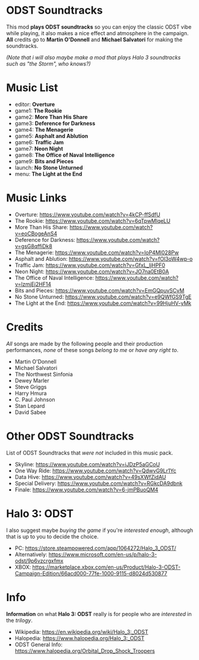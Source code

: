 # ODST Soundtracks
This mod **plays ODST soundtracks** so you can enjoy the classic ODST vibe while playing, it also makes a nice effect and atmosphere in the campaign. **All** credits go to **Martin O'Donnell** and **Michael Salvatori** for making the soundtracks.

_(Note that i will also maybe make a mod that plays Halo 3 soundtracks such as "the Storm", who knows?)_

# Music List
- editor: **Overture**
- game1: **The Rookie**
- game2: **More Than His Share**
- game3: **Deference for Darkness**
- game4: **The Menagerie**
- game5: **Asphalt and Ablution**
- game6: **Traffic Jam**
- game7: **Neon Night**
- game8: **The Office of Naval Intelligence**
- game9: **Bits and Pieces**
- launch: **No Stone Unturned**
- menu: **The Light at the End**

# Music Links
- Overture: https://www.youtube.com/watch?v=4kCP-ffSdfU
- The Rookie: https://www.youtube.com/watch?v=6qTpwMlqeLU
- More Than His Share: https://www.youtube.com/watch?v=eoCBogeAnS4
- Deference for Darkness: https://www.youtube.com/watch?v=gsG8qffiDk8
- The Menagerie: https://www.youtube.com/watch?v=loP4MI028Pw
- Asphalt and Ablution: https://www.youtube.com/watch?v=fOl3oW4wp-o
- Traffic Jam: https://www.youtube.com/watch?v=GfxL_ljHPF0
- Neon Night: https://www.youtube.com/watch?v=JO7na0EtB0A
- The Office of Naval Intelligence: https://www.youtube.com/watch?v=lzmjEj2HF14
- Bits and Pieces: https://www.youtube.com/watch?v=EmGQpuvSCvM
- No Stone Unturned: https://www.youtube.com/watch?v=e9QWfGS9TgE
- The Light at the End: https://www.youtube.com/watch?v=99HjuHV-yMk

# Credits
*All* songs are made by the following people and their production performances, *none* of these songs *belong to me* or *have any right to*.
- Martin O'Donnell
- Michael Salvatori
- The Northwest Sinfonia
- Dewey Marler
- Steve Griggs
- Harry Hmura
- C. Paul Johnson
- Stan Lepard
- David Sabee

# Other ODST Soundtracks
List of ODST Soundtracks that _were not_ included in this music pack.
- Skyline: https://www.youtube.com/watch?v=iJDzP5aGCoU
- One Way Ride: https://www.youtube.com/watch?v=QdwvG9Lr1Yc
- Data Hive: https://www.youtube.com/watch?v=49sXWfZidAU
- Special Delivery: https://www.youtube.com/watch?v=RGkcDA9dbnk
- Finale: https://www.youtube.com/watch?v=6-jmPBuoQM4

# Halo 3: ODST
I also suggest maybe *buying the game* if you're *interested enough*, although that is up to you to decide the choice.
- PC: https://store.steampowered.com/app/1064272/Halo_3_ODST/
- Alternatively: https://www.microsoft.com/en-us/p/halo-3-odst/9p6vzcrgxfmx
- XBOX: https://marketplace.xbox.com/en-us/Product/Halo-3-ODST-Campaign-Edition/66acd000-77fe-1000-9115-d8024d530877

# Info
**Information** on what **Halo 3: ODST** really is for people who are *interested* in the *trilogy*.
- Wikipedia: https://en.wikipedia.org/wiki/Halo_3:_ODST
- Halopedia: https://www.halopedia.org/Halo_3:_ODST
- ODST General Info: https://www.halopedia.org/Orbital_Drop_Shock_Troopers
